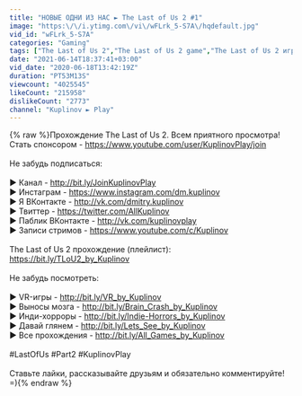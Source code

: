 ```yaml
---
title: "НОВЫЕ ОДНИ ИЗ НАС ► The Last of Us 2 #1"
image: "https:\/\/i.ytimg.com\/vi\/wFLrk_5-S7A\/hqdefault.jpg"
vid_id: "wFLrk_5-S7A"
categories: "Gaming"
tags: ["The Last of Us 2","The Last of Us 2 game","The Last of Us 2 игра"]
date: "2021-06-14T18:37:41+03:00"
vid_date: "2020-06-18T13:42:19Z"
duration: "PT53M13S"
viewcount: "4025545"
likeCount: "215958"
dislikeCount: "2773"
channel: "Kuplinov ► Play"
---
```

{% raw %}Прохождение The Last of Us 2. Всем приятного просмотра!<br />Стать спонсором - <a rel="nofollow" target="blank" href="https://www.youtube.com/user/KuplinovPlay/join">https://www.youtube.com/user/KuplinovPlay/join</a><br /><br />Не забудь подписаться:<br /><br />► Канал - <a rel="nofollow" target="blank" href="http://bit.ly/JoinKuplinovPlay">http://bit.ly/JoinKuplinovPlay</a><br />► Инстаграм - <a rel="nofollow" target="blank" href="https://www.instagram.com/dm.kuplinov">https://www.instagram.com/dm.kuplinov</a><br />► Я ВКонтакте - <a rel="nofollow" target="blank" href="http://vk.com/dmitry.kuplinov">http://vk.com/dmitry.kuplinov</a><br />► Твиттер - <a rel="nofollow" target="blank" href="https://twitter.com/AllKuplinov">https://twitter.com/AllKuplinov</a><br />► Паблик ВКонтакте - <a rel="nofollow" target="blank" href="http://vk.com/kuplinovplay">http://vk.com/kuplinovplay</a><br />► Записи стримов - <a rel="nofollow" target="blank" href="https://www.youtube.com/c/Kuplinov">https://www.youtube.com/c/Kuplinov</a><br /><br />The Last of Us 2 прохождение (плейлист):<br /><a rel="nofollow" target="blank" href="https://bit.ly/TLoU2_by_Kuplinov">https://bit.ly/TLoU2_by_Kuplinov</a><br /><br />Не забудь посмотреть:<br /><br />► VR-игры - <a rel="nofollow" target="blank" href="http://bit.ly/VR_by_Kuplinov">http://bit.ly/VR_by_Kuplinov</a><br />► Выносы мозга - <a rel="nofollow" target="blank" href="http://bit.ly/Brain_Crash_by_Kuplinov">http://bit.ly/Brain_Crash_by_Kuplinov</a><br />► Инди-хорроры - <a rel="nofollow" target="blank" href="http://bit.ly/Indie-Horrors_by_Kuplinov">http://bit.ly/Indie-Horrors_by_Kuplinov</a><br />► Давай глянем - <a rel="nofollow" target="blank" href="http://bit.ly/Lets_See_by_Kuplinov">http://bit.ly/Lets_See_by_Kuplinov</a><br />► Все прохождения - <a rel="nofollow" target="blank" href="http://bit.ly/All_Games_by_Kuplinov">http://bit.ly/All_Games_by_Kuplinov</a><br /> <br />#LastOfUs #Part2 #KuplinovPlay<br /><br />Ставьте лайки, рассказывайте друзьям и обязательно комментируйте! =){% endraw %}
